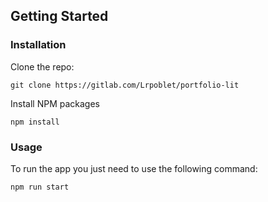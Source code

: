 ## Getting Started

### Installation

Clone the repo:

`git clone https://gitlab.com/Lrpoblet/portfolio-lit`

Install NPM packages

`npm install`

### Usage

To run the app you just need to use the following command:

`npm run start`
